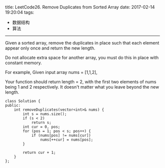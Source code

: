 title: LeetCode26. Remove Duplicates from Sorted Array
date: 2017-02-14 19:20:04
tags: 
- 数据结构
- 算法
---

Given a sorted array, remove the duplicates in place such that each element appear only once and return the new length.

Do not allocate extra space for another array, you must do this in place with constant memory.

For example,
Given input array nums = [1,1,2],

Your function should return length = 2, with the first two elements of nums being 1 and 2 respectively. It doesn't matter what you leave beyond the new length.


```
class Solution {
public:
    int removeDuplicates(vector<int>& nums) {
        int s = nums.size();
        if (s < 2)
            return s;
        int cur = 0, pos;
        for (pos = 1; pos < s; pos++) {
            if (nums[pos] != nums[cur])
                nums[++cur] = nums[pos];
        }
        
        return cur + 1;
    }
};
```
